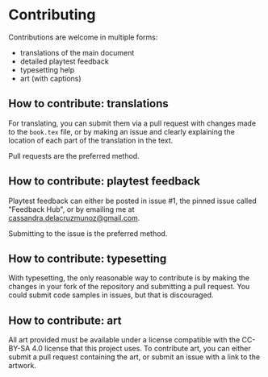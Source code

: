 # Contributing

Contributions are welcome in multiple forms:
* translations of the main document
* detailed playtest feedback
* typesetting help
* art (with captions)

## How to contribute: translations
For translating, you can submit them via a pull request with changes made to the `book.tex` file, or by making an issue and clearly explaining the location of each part of the translation in the text.

Pull requests are the preferred method.

## How to contribute: playtest feedback
Playtest feedback can either be posted in issue #1, the pinned issue called "Feedback Hub", or by emailing me at cassandra.delacruzmunoz@gmail.com.

Submitting to the issue is the preferred method.

## How to contribute: typesetting
With typesetting, the only reasonable way to contribute is by making the changes in your fork of the repository and submitting a pull request.
You could submit code samples in issues, but that is discouraged.

## How to contribute: art
All art provided must be available under a license compatible with the CC-BY-SA 4.0 license that this project uses.
To contribute art, you can either submit a pull request containing the art, or submit an issue with a link to the artwork.